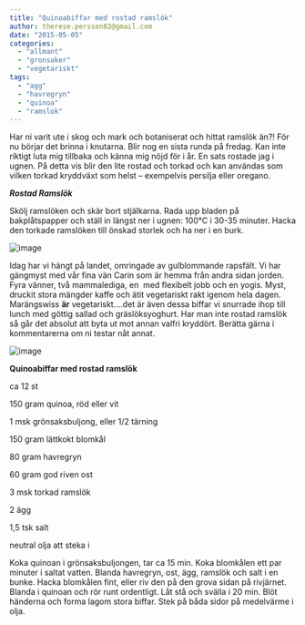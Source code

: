```yaml
---
title: "Quinoabiffar med rostad ramslök"
author: therese.persson82@gmail.com
date: "2015-05-05"
categories: 
  - "allmant"
  - "gronsaker"
  - "vegetariskt"
tags: 
  - "agg"
  - "havregryn"
  - "quinoa"
  - "ramslok"
---
```


Har ni varit ute i skog och mark och botaniserat och hittat ramslök än?! För nu börjar det brinna i knutarna. Blir nog en sista runda på fredag. Kan inte riktigt luta mig tillbaka och känna mig nöjd för i år. En sats rostade jag i ugnen. På detta vis blir den lite rostad och torkad och kan användas som vilken torkad kryddväxt som helst – exempelvis persilja eller oregano.

_**Rostad Ramslök**_

Skölj ramslöken och skär bort stjälkarna. Rada upp bladen på bakplåtspapper och ställ in längst ner i ugnen: 100°C i 30-35 minuter. Hacka den torkade ramslöken till önskad storlek och ha ner i en burk.

![image](/static/img/image-e1430858009501-768x1024.jpg)

Idag har vi hängt på landet, omringade av gulblommande rapsfält. Vi har gängmyst med vår fina vän Carin som är hemma från andra sidan jorden. Fyra vänner, två mammalediga, en  med flexibelt jobb och en yogis. Myst, druckit stora mängder kaffe och ätit vegetariskt rakt igenom hela dagen. Marängswiss **är** vegetariskt....det är även dessa biffar vi snurrade ihop till lunch med göttig sallad och gräslöksyoghurt. Har man inte rostad ramslök så går det absolut att byta ut mot annan valfri kryddört. Berätta gärna i kommentarerna om ni testar nåt annat.

![image](/static/img/image1-e1430858041487-768x1024.jpg)

**Quinoabiffar med rostad ramslök**

ca 12 st

150 gram quinoa, röd eller vit

1 msk grönsaksbuljong, eller 1/2 tärning

150 gram lättkokt blomkål

80 gram havregryn

60 gram god riven ost

3 msk torkad ramslök

2 ägg

1,5 tsk salt

neutral olja att steka i

Koka quinoan i grönsaksbuljongen, tar ca 15 min. Koka blomkålen ett par minuter i saltat vatten. Blanda havregryn, ost, ägg, ramslök och salt i en bunke. Hacka blomkålen fint, eller riv den på den grova sidan på rivjärnet. Blanda i quinoan och rör runt ordentligt. Låt stå och svälla i 20 min. Blöt händerna och forma lagom stora biffar. Stek på båda sidor på medelvärme i olja.
